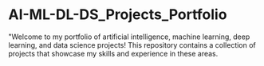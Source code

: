 # AI-ML-DL-DS_Projects_Portfolio
"Welcome to my portfolio of artificial intelligence, machine learning, deep learning, and data science projects! This repository contains a collection of projects that showcase my skills and experience in these areas.
